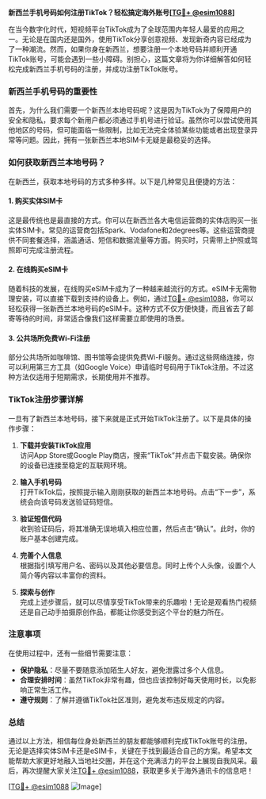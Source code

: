 **新西兰手机号码如何注册TikTok？轻松搞定海外账号[[TG💪+ @esim1088](https://t.me/s/esim1088)]**

在当今数字化时代，短视频平台TikTok成为了全球范围内年轻人最爱的应用之一。无论是在国内还是国外，使用TikTok分享创意视频、发现新奇内容已经成为了一种潮流。然而，如果你身在新西兰，想要注册一个本地号码并顺利开通TikTok账号，可能会遇到一些小障碍。别担心，这篇文章将为你详细解答如何轻松完成新西兰手机号码的注册，并成功注册TikTok账号。

### 新西兰手机号码的重要性

首先，为什么我们需要一个新西兰本地号码呢？这是因为TikTok为了保障用户的安全和隐私，要求每个新用户都必须通过手机号进行验证。虽然你可以尝试使用其他地区的号码，但可能面临一些限制，比如无法完全体验某些功能或者出现登录异常等问题。因此，拥有一张新西兰本地SIM卡无疑是最稳妥的选择。

### 如何获取新西兰本地号码？

在新西兰，获取本地号码的方式多种多样。以下是几种常见且便捷的方法：

#### 1. 购买实体SIM卡

这是最传统也是最直接的方式。你可以在新西兰各大电信运营商的实体店购买一张实体SIM卡。常见的运营商包括Spark、Vodafone和2degrees等。这些运营商提供不同套餐选择，涵盖通话、短信和数据流量等方面。购买时，只需带上护照或驾照即可完成注册流程。

#### 2. 在线购买eSIM卡

随着科技的发展，在线购买eSIM卡成为了一种越来越流行的方式。eSIM卡无需物理安装，可以直接下载到支持的设备上。例如，通过[TG💪+ @esim1088](https://t.me/s/esim1088)，你可以轻松获得一张新西兰本地号码的eSIM卡。这种方式不仅方便快捷，而且省去了邮寄等待的时间，非常适合像我们这样需要立即使用的场景。

#### 3. 公共场所免费Wi-Fi注册

部分公共场所如咖啡馆、图书馆等会提供免费Wi-Fi服务。通过这些网络连接，你可以利用第三方工具（如Google Voice）申请临时号码用于TikTok注册。不过这种方法仅适用于短期需求，长期使用并不推荐。

### TikTok注册步骤详解

一旦有了新西兰本地号码，接下来就是正式开始TikTok注册了。以下是具体的操作步骤：

1. **下载并安装TikTok应用**  
   访问App Store或Google Play商店，搜索“TikTok”并点击下载安装。确保你的设备已连接至稳定的互联网环境。

2. **输入手机号码**  
   打开TikTok后，按照提示输入刚刚获取的新西兰本地号码。点击“下一步”，系统会向该号码发送验证码短信。

3. **验证短信代码**  
   收到验证码后，将其准确无误地填入相应位置，然后点击“确认”。此时，你的账户基本创建完成。

4. **完善个人信息**  
   根据指引填写用户名、密码以及其他必要信息。同时上传个人头像，设置个人简介等内容以丰富你的资料。

5. **探索与创作**  
   完成上述步骤后，就可以尽情享受TikTok带来的乐趣啦！无论是观看热门视频还是自己动手拍摄原创作品，都能让你感受到这个平台的魅力所在。

### 注意事项

在使用过程中，还有一些细节需要注意：

- **保护隐私**：尽量不要随意添加陌生人好友，避免泄露过多个人信息。
- **合理安排时间**：虽然TikTok非常有趣，但也应该控制好每天使用时长，以免影响正常生活工作。
- **遵守规则**：了解并遵循TikTok社区准则，避免发布违反规定的内容。

### 总结

通过以上方法，相信每位身处新西兰的朋友都能够顺利完成TikTok账号的注册。无论是选择实体SIM卡还是eSIM卡，关键在于找到最适合自己的方案。希望本文能帮助大家更好地融入当地社交圈，并在这个充满活力的平台上展现自我风采。最后，再次提醒大家关注[TG💪+ @esim1088](https://t.me/s/esim1088)，获取更多关于海外通讯卡的信息吧！

[[TG💪+ @esim1088](https://t.me/s/esim1088) ![Image](https://i.postimg.cc/4NQfJmqS/Snipaste-2025-05-13-00-14-12.png)]